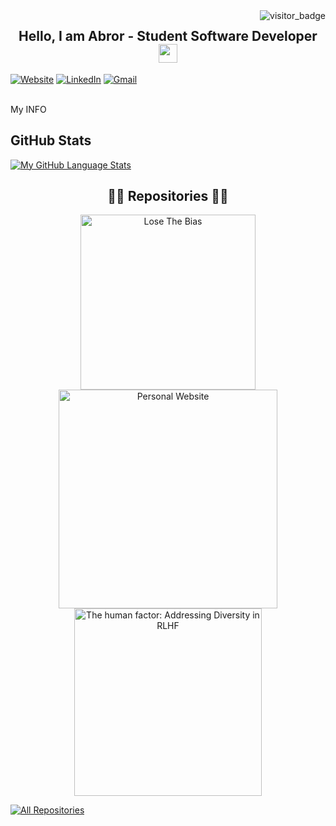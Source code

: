 <img align="right" src="https://api.visitorbadge.io/api/visitors?path=https%3A%2F%2Fgithub.com%2Fasralov&countColor=%23263759&style=default" alt="visitor_badge">

<h2 style="text-align: center;">
  Hello, I am Abror - Student Software Developer <img src="https://raw.githubusercontent.com/umenzi/umenzi/main/wave.gif" width="30px">
</h2>

[![Website](#)](https://www.asralov.dev)
[![LinkedIn](#)](https://www.linkedin.com/in/abrorjon-asralov/)
[![Gmail](#)](mailto:asralov@arizona.edu?subject=Hello)

<br>
My INFO


## GitHub Stats

<!-- [![My GitHub Language Stats](https://github-readme-stats.vercel.app/api/?username=umenzi&langs_count=5&theme=react&bg_color=1F222E&title_color=F85D7F&hide_border=true&icon_color=F8D866)]()
 -->
[![My GitHub Language Stats](https://github-readme-stats.vercel.app/api/top-langs/?username=asralov&langs_count=5&theme=react&bg_color=1F222E&title_color=F85D7F&hide_border=true&icon_color=F8D866)]()

<h2 style="text-align: center;">👨‍💻 Repositories 👨‍💻</h2>

<!-- Repo info cards - https://github.com/anuraghazra/github-readme-stats -->
<p align="center">
  <a href="https://github.com/asralov/csc337-final-project">
    <img width="280" src="https://github-readme-stats.vercel.app/api/pin/?username=asralov&repo=csc337-final-project&theme=react&bg_color=1F222E&title_color=F85D7F&hide_border=true&icon_color=F8D866&show_icons=false" align="center" alt="Lose The Bias"/>
  </a>
  <a href="https://github.com/asralov/myPage">
    <img width="350" src="https://github-readme-stats.vercel.app/api/pin/?username=asralov&repo=myPage&theme=react&bg_color=1F222E&title_color=F85D7F&hide_border=true&icon_color=F8D866&show_icons=false" align="center" alt="Personal Website"/>
  </a>
  <a href="https://github.com/umenzi/diversity-rlhf">
    <img width="300" src="https://github-readme-stats.vercel.app/api/pin/?username=umenzi&repo=diversity-rlhf&theme=react&bg_color=1F222E&title_color=F85D7F&hide_border=true&icon_color=F8D866&show_icons=false" align="center" alt="The human factor: Addressing Diversity in RLHF" />
  </a>
</p>

<a href="https://github.com/asralov?tab=repositories"><img alt="All Repositories" title="All Repositories" src="https://custom-icon-badges.demolab.com/badge/-Click%20Here%20For%20All%20My%20Repos-1F222E?style=for-the-badge&logoColor=white&logo=repo"/></a>

